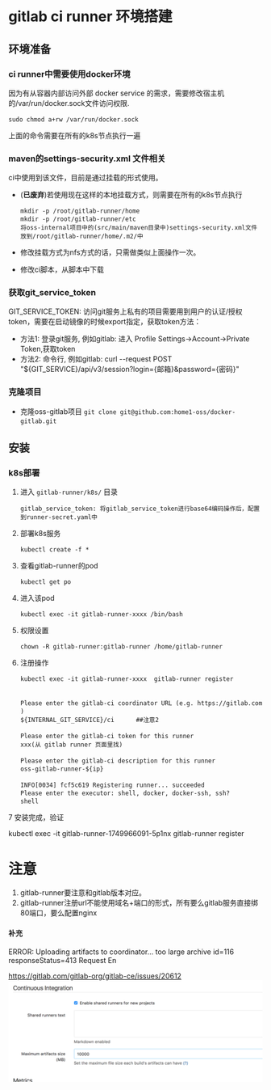 # gitlab ci runner 环境搭建

## 环境准备

### ci runner中需要使用docker环境

因为有从容器内部访问外部 docker service 的需求，需要修改宿主机的/var/run/docker.sock文件访问权限.

    sudo chmod a+rw /var/run/docker.sock
    
上面的命令需要在所有的k8s节点执行一遍    

### maven的settings-security.xml 文件相关

ci中使用到该文件，目前是通过挂载的形式使用。

- (**已废弃**)若使用现在这样的本地挂载方式，则需要在所有的k8s节点执行

      mkdir -p /root/gitlab-runner/home
      mkdir -p /root/gitlab-runner/etc
      将oss-internal项目中的(src/main/maven目录中)settings-security.xml文件放到/root/gitlab-runner/home/.m2/中 

- 修改挂载方式为nfs方式的话，只需做类似上面操作一次。
- 修改ci脚本，从脚本中下载

### 获取git_service_token

GIT_SERVICE_TOKEN: 访问git服务上私有的项目需要用到用户的认证/授权token，需要在启动镜像的时候export指定，获取token方法：

- 方法1: 登录git服务, 例如gitlab: 进入 Profile Settings->Account->Private Token,获取token
- 方法2: 命令行, 例如gitlab: curl --request POST "${GIT_SERVICE}/api/v3/session?login={邮箱}&password={密码}"


### 克隆项目

- 克隆oss-gitlab项目 `git clone git@github.com:home1-oss/docker-gitlab.git`


## 安装

### k8s部署

1. 进入 `gitlab-runner/k8s/` 目录

       gitlab_service_token: 将gitlab_service_token进行base64编码操作后，配置到runner-secret.yaml中

2. 部署k8s服务

       kubectl create -f *
    
3. 查看gitlab-runner的pod
   
       kubectl get po
4. 进入该pod 
  
       kubectl exec -it gitlab-runner-xxxx /bin/bash
5. 权限设置 
       
       chown -R gitlab-runner:gitlab-runner /home/gitlab-runner
6. 注册操作
   
       kubectl exec -it gitlab-runner-xxxx  gitlab-runner register


       Please enter the gitlab-ci coordinator URL (e.g. https://gitlab.com )
       ${INTERNAL_GIT_SERVICE}/ci      ##注意2
        
       Please enter the gitlab-ci token for this runner
       xxx(从 gitlab runner 页面里找)
        
       Please enter the gitlab-ci description for this runner
       oss-gitlab-runner-${ip}
        
       INFO[0034] fcf5c619 Registering runner... succeeded
       Please enter the executor: shell, docker, docker-ssh, ssh?
       shell


7 安装完成，验证
   
kubectl exec -it gitlab-runner-1749966091-5p1nx  gitlab-runner register


   
# 注意 
1. gitlab-runner要注意和gitlab版本对应。
2. gitlab-runner注册url不能使用域名+端口的形式，所有要么gitlab服务直接绑80端口，要么配置nginx   

#### 补充

>
ERROR: Uploading artifacts to coordinator... too large archive  id=116 responseStatus=413 Request En

https://gitlab.com/gitlab-org/gitlab-ce/issues/20612
![](media/images/git-runner-error.png)